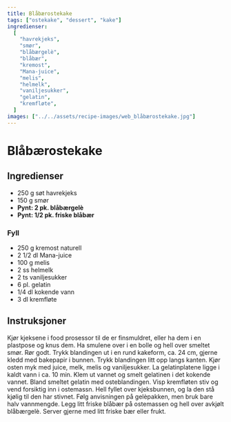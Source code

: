 ```yaml
---
title: Blåbærostekake
tags: ["ostekake", "dessert", "kake"]
ingredienser:
  [
    "havrekjeks",
    "smør",
    "blåbærgelè",
    "blåbær",
    "kremost",
    "Mana-juice",
    "melis",
    "helmelk",
    "vaniljesukker",
    "gelatin",
    "kremfløte",
  ]
images: ["../../assets/recipe-images/web_blåbærostekake.jpg"]
---
```


# Blåbærostekake

## Ingredienser

- 250 g søt havrekjeks
- 150 g smør
- **Pynt: 2 pk. blåbærgelè**
- **Pynt: 1/2 pk. friske blåbær**

### Fyll

- 250 g kremost naturell
- 2 1/2 dl Mana-juice
- 100 g melis
- 2 ss helmelk
- 2 ts vaniljesukker
- 6 pl. gelatin
- 1/4 dl kokende vann
- 3 dl kremfløte

## Instruksjoner

Kjør kjeksene i food prosessor til de er finsmuldret, eller ha dem i en plastpose og knus dem. Ha smulene over i en bolle og hell over smeltet smør. Rør godt. Trykk blandingen ut i en rund kakeform, ca. 24 cm, gjerne kledd med bakepapir i bunnen. Trykk blandingen litt opp langs kanten. Kjør osten myk med juice, melk, melis og vaniljesukker. La gelatinplatene ligge i kaldt vann i ca. 10 min. Klem ut vannet og smelt gelatinen i det kokende vannet. Bland smeltet gelatin med osteblandingen. Visp kremfløten stiv og vend forsiktig inn i ostemassn. Hell fyllet over kjeksbunnen, og la den stå kjølig til den har stivnet. Følg anvisningen på gelèpakken, men bruk bare halv vannmengde. Legg litt friske blåbær på ostemassen og hell over avkjølt blåbærgelè. Server gjerne med litt friske bær eller frukt.
